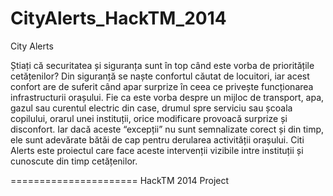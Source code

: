 CityAlerts_HackTM_2014
======================
City Alerts

Știați că securitatea și siguranța sunt în top când este vorba de prioritățile cetățenilor? Din siguranță se naște confortul căutat de locuitori, iar acest confort are de suferit când apar surprize în ceea ce privește funcționarea infrastructurii orașului. Fie ca este vorba despre un mijloc de transport, apa, gazul sau curentul electric din case, drumul spre serviciu sau școala copilului, orarul unei instituții, orice modificare provoacă surprize și disconfort. Iar dacă aceste “excepții” nu sunt semnalizate corect și din timp, ele sunt adevărate bătăi de cap pentru derularea activității orașului. Citi Alerts este proiectul care face aceste intervenții vizibile intre instituții și cunoscute din timp cetățenilor.

======================
HackTM 2014 Project
